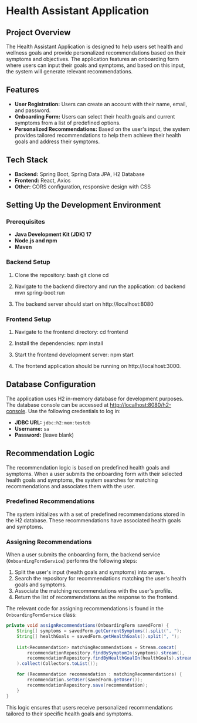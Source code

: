 # Health Assistant Application

## Project Overview

The Health Assistant Application is designed to help users set health and wellness goals and provide personalized recommendations based on their symptoms and objectives. The application features an onboarding form where users can input their goals and symptoms, and based on this input, the system will generate relevant recommendations.

## Features

- **User Registration:** Users can create an account with their name, email, and password.
- **Onboarding Form:** Users can select their health goals and current symptoms from a list of predefined options.
- **Personalized Recommendations:** Based on the user's input, the system provides tailored recommendations to help them achieve their health goals and address their symptoms.

## Tech Stack

- **Backend:** Spring Boot, Spring Data JPA, H2 Database
- **Frontend:** React, Axios
- **Other:** CORS configuration, responsive design with CSS

## Setting Up the Development Environment

### Prerequisites

- **Java Development Kit (JDK) 17**
- **Node.js and npm**
- **Maven**

### Backend Setup

1. Clone the repository:
   bash
   git clone <repository-url>
   cd <repository-directory>

2. Navigate to the backend directory and run the application:
  cd backend
  mvn spring-boot:run

3. The backend server should start on http://localhost:8080

### Frontend Setup

1. Navigate to the frontend directory:
    cd frontend

2. Install the dependencies:
    npm install

4. Start the frontend development server:
    npm start

5. The frontend application should be running on http://localhost:3000.

## Database Configuration

The application uses H2 in-memory database for development purposes. The database console can be accessed at [http://localhost:8080/h2-console](http://localhost:8080/h2-console). Use the following credentials to log in:

- **JDBC URL:** `jdbc:h2:mem:testdb`
- **Username:** `sa`
- **Password:** (leave blank)

## Recommendation Logic

The recommendation logic is based on predefined health goals and symptoms. When a user submits the onboarding form with their selected health goals and symptoms, the system searches for matching recommendations and associates them with the user.

### Predefined Recommendations

The system initializes with a set of predefined recommendations stored in the H2 database. These recommendations have associated health goals and symptoms.

### Assigning Recommendations

When a user submits the onboarding form, the backend service (`OnboardingFormService`) performs the following steps:

1. Split the user's input (health goals and symptoms) into arrays.
2. Search the repository for recommendations matching the user's health goals and symptoms.
3. Associate the matching recommendations with the user's profile.
4. Return the list of recommendations as the response to the frontend.

The relevant code for assigning recommendations is found in the `OnboardingFormService` class:

```java
private void assignRecommendations(OnboardingForm savedForm) {
    String[] symptoms = savedForm.getCurrentSymptoms().split(", ");
    String[] healthGoals = savedForm.getHealthGoals().split(", ");
    
    List<Recommendation> matchingRecommendations = Stream.concat(
        recommendationRepository.findBySymptomIn(symptoms).stream(),
        recommendationRepository.findByHealthGoalIn(healthGoals).stream()
    ).collect(Collectors.toList());

    for (Recommendation recommendation : matchingRecommendations) {
        recommendation.setUser(savedForm.getUser());
        recommendationRepository.save(recommendation);
    }
}
```
This logic ensures that users receive personalized recommendations tailored to their specific health goals and symptoms.
